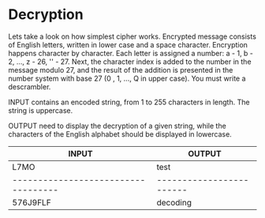 # Decryption
Lets take a look on how simplest cipher works. Encrypted message consists of English letters, written in lower case and a space character. Encryption happens character by character. Each letter is assigned a number: a - 1, b - 2, ..., z - 26, '' - 27. Next, the character index is added to the number in the message modulo 27, and the result of the addition is presented in the number system with base 27 (0 , 1, ..., Q in upper case).
You must write a descrambler.

INPUT contains an encoded string, from 1 to 255 characters in length. The string is uppercase.

OUTPUT need to display the decryption of a given string, while the characters of the English alphabet should be displayed in lowercase.

| INPUT                             | OUTPUT                 |
|-----------------------------------|------------------------|
| L7MO	  						    | test                   |
|-----------------------------------|------------------------|
| 576J9FLF	  					    | decoding               |
